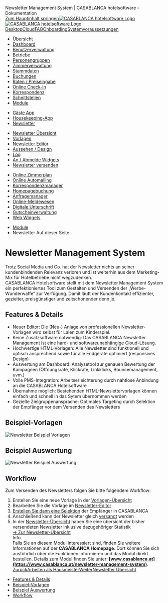 Newsletter Management System | CASABLANCA hotelsoftware - Dokumentation  
[Zum Hauptinhalt springen](https://docs.casablanca.at/cloud/module/newsletter/#__docusaurus_skipToContent_fallback)[![CASABLANCA hotelsoftware Logo](https://docs.casablanca.at/img/logo.png) ![CASABLANCA hotelsoftware Logo](https://docs.casablanca.at/img/Casablanca_LOGO_2022_neg.png)](https://docs.casablanca.at/) [Desktop](https://docs.casablanca.at/desktop/desktop/)[Cloud](https://docs.casablanca.at/cloud/cloud_systems/)[FAQ](https://docs.casablanca.at/faq)[Onboarding](https://docs.casablanca.at/onboarding/fiscalization)[Systemvoraussetzungen](https://docs.casablanca.at/system_requirements)  
* [Übersicht](https://docs.casablanca.at/cloud/cloud_systems/)
* [Dashboard](https://docs.casablanca.at/cloud/dashboard/)
* [Benutzerverwaltung](https://docs.casablanca.at/cloud/user_management/)
* [Betriebe](https://docs.casablanca.at/cloud/company/)
* [Personengruppen](https://docs.casablanca.at/cloud/person_groups/)
* [Zimmerverwaltung](https://docs.casablanca.at/cloud/rooms/)
* [Stammdaten](https://docs.casablanca.at/cloud/main_data/)
* [Buchungen](https://docs.casablanca.at/cloud/bookings/)
* [Raten / Preiseingabe](https://docs.casablanca.at/cloud/raten/)
* [Online Check-In](https://docs.casablanca.at/cloud/online_checkin/)
* [Korrespondenz](https://docs.casablanca.at/cloud/online_corr/)
* [Schnittstellen](https://docs.casablanca.at/cloud/interfaces/)
* [Module](https://docs.casablanca.at/cloud/module/)
+ [Gäste App](https://docs.casablanca.at/cloud/module/guestapp/)
+ [Housekeeping-App](https://docs.casablanca.at/cloud/module/housekeeping/)
+ [Newsletter](https://docs.casablanca.at/cloud/module/newsletter/)
- [Newsletter Übersicht](https://docs.casablanca.at/cloud/module/newsletter/overview)
- [Vorlagen](https://docs.casablanca.at/cloud/module/newsletter/templates)
- [Newsletter Editor](https://docs.casablanca.at/cloud/module/newsletter/editor)
- [Aussehen / Design](https://docs.casablanca.at/cloud/module/newsletter/design)
- [Log](https://docs.casablanca.at/cloud/module/newsletter/log)
- [An / Abmelde Widgets](https://docs.casablanca.at/cloud/module/newsletter/widgets)
- [Newsletter versenden](https://docs.casablanca.at/cloud/module/newsletter/delivery)
+ [Online Zimmerplan](https://docs.casablanca.at/cloud/module/online_roomplan/)
+ [Online Automailing](https://docs.casablanca.at/cloud/module/automailing/)
+ [Korrespondenzmanager](https://docs.casablanca.at/cloud/module/corr_mgr/)
+ [Homepagebuchung](https://docs.casablanca.at/cloud/module/homepage/)
+ [Anfragemanager](https://docs.casablanca.at/cloud/module/query/)
+ [Online-Meldewesen](https://docs.casablanca.at/cloud/module/register/)
+ [Digitale Unterschrift](https://docs.casablanca.at/cloud/module/signature/)
+ [Gutscheinverwaltung](https://docs.casablanca.at/cloud/module/voucher/)
+ [Web Widgets](https://docs.casablanca.at/cloud/module/widget/)  
* [Module](https://docs.casablanca.at/cloud/module/)
* Newsletter
Auf dieser Seite

# Newsletter Management System  
Trotz Social Media und Co. hat der Newsletter nichts an seiner kundenbindenden Relevanz verloren und ist weiterhin aus dem Marketing-Mix für Hotelbetriebe nicht wegzudenken.  
CASABLANCA Hotelsoftware stellt mit dem Newsletter Management System ein perfektioniertes Tool zum Gestalten und Versenden der „Werbe-Wunderwaffe“ zur Verfügung. Damit läuft der Kundenkontakt effizienter, gezielter, preisgünstiger und zeitschonender denn je.

## Features & Details[](https://docs.casablanca.at/cloud/module/newsletter/#features--details "Direkter Link zu Features & Details")  
* Neuer Editor: Die (Neu-) Anlage von professionellen Newsletter-Vorlagen wird selbst für Laien zum Kinderspiel.
* Keine Zusatzsoftware notwendig: Das CASABLANCA Newsletter Management ist eine hard- und softwareunabhängige Cloud-Lösung.
* Hochwertige HTML-Vorlagen: Alle Newsletter sind funktionell und optisch ansprechend sowie für alle Endgeräte optimiert (responsives Design)
* Auswertung am Dashboard: Analysetool zur genauen Bewertung der Kampagnen (Öffnungsrate, Klickrate, Linkklicks, Bouncemanagement, uvm.)
* Volle PMS-Integration: Arbeitserleichterung durch nahtlose Anbindung an die CASABLANCA Hotelsoftware
* Übernahme möglich: Bestehenden HTML-Newslettervorlagen können einfach und schnell in das Sytem übernommen werden
* Gezielte Zielgruppenansprache: Optimales Targeting durch Selektion der Empfänger vor dem Versenden des Newsletters

## Beispiel-Vorlagen[](https://docs.casablanca.at/cloud/module/newsletter/#beispiel-vorlagen "Direkter Link zu Beispiel-Vorlagen")  
![Newsletter Beispiel Vorlagen](https://docs.casablanca.at/assets/images/example_templates-e0a9ecd8a52881203ff5335622609806.png "Newsletter Beispiel Vorlagen")

## Beispiel Auswertung[](https://docs.casablanca.at/cloud/module/newsletter/#beispiel-auswertung "Direkter Link zu Beispiel Auswertung")  
![Newsletter Beispiel Auswertung](https://docs.casablanca.at/assets/images/newsletter_details-3319f46e90a6d94647e1f72236dc52f7.png "Newsletter Beispiel Auswertung")

## Workflow[](https://docs.casablanca.at/cloud/module/newsletter/#workflow "Direkter Link zu Workflow")  
Zum Versenden des Newsletters folgen Sie bitte folgendem Workflow:  
1. Erstellen Sie eine neue Vorlage in der [Vorlagen-Übersicht](https://docs.casablanca.at/cloud/module/newsletter/templates)
2. Bearbeiten Sie die Vorlage im [Newsletter-Editor](https://docs.casablanca.at/cloud/module/newsletter/editor)
3. [Erstellen Sie dann eine Selektion](https://docs.casablanca.at/cloud/module/newsletter/delivery) der Empfänger in CASABLANCA
4. Anschließend kann der Newsletter gleich [versandt](https://docs.casablanca.at/cloud/module/newsletter/delivery#newsletter-versenden) werden
5. In der [Newsletter-Übersicht](https://docs.casablanca.at/cloud/module/newsletter/overview) haben Sie eine übersicht der bisher versendeten Newsletter inklusive dazugehöriger Statistik  
[-> Zur Newsletter-Übersicht](https://docs.casablanca.at/cloud/module/newsletter/overview)  
Info  
Falls Sie an diesem Modul interessiert sind, finden Sie weitere Informationen auf der **CASABLANCA Homepage**. Dort können Sie sich ausführlich über die Funktionen informieren und das Modul direkt bestellen. Details zum Modul finden Sie unter: **[www.casablanca.at](https://www.casablanca.at/newsletter-management-system)**.  
[ZurückArbeiten als Hausmeister](https://docs.casablanca.at/cloud/module/housekeeping/facility_manager)[WeiterNewsletter Übersicht](https://docs.casablanca.at/cloud/module/newsletter/overview)  
* [Features & Details](https://docs.casablanca.at/cloud/module/newsletter/#features--details)
* [Beispiel-Vorlagen](https://docs.casablanca.at/cloud/module/newsletter/#beispiel-vorlagen)
* [Beispiel Auswertung](https://docs.casablanca.at/cloud/module/newsletter/#beispiel-auswertung)
* [Workflow](https://docs.casablanca.at/cloud/module/newsletter/#workflow)